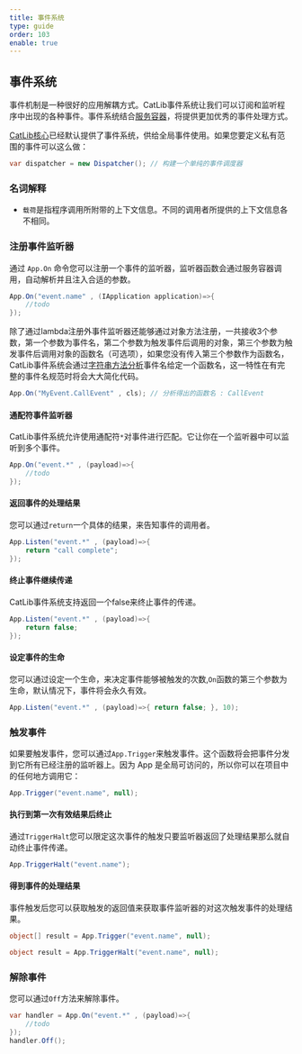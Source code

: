 ```yaml
---
title: 事件系统
type: guide
order: 103
enable: true
---
```


## 事件系统

事件机制是一种很好的应用解耦方式。CatLib事件系统让我们可以订阅和监听程序中出现的各种事件。事件系统结合[服务容器](container.html)，将提供更加优秀的事件处理方式。

[CatLib核心](application.html)已经默认提供了事件系统，供给全局事件使用。如果您要定义私有范围的事件可以这么做：

``` csharp
var dispatcher = new Dispatcher(); // 构建一个单纯的事件调度器
```

### 名词解释

- `载荷`是指程序调用所附带的上下文信息。不同的调用者所提供的上下文信息各不相同。

### 注册事件监听器

通过 `App.On` 命令您可以注册一个事件的监听器，监听器函数会通过服务容器调用，自动解析并且注入合适的参数。

``` csharp
App.On("event.name" , (IApplication application)=>{
    //todo
});
```

除了通过lambda注册外事件监听器还能够通过对象方法注册，一共接收3个参数，第一个参数为事件名，第二个参数为触发事件后调用的对象，第三个参数为触发事件后调用对象的函数名（可选项），如果您没有传入第三个参数作为函数名，CatLib事件系统会通过[字符串方法分析](/v1/detail/support/str.html#Method)事件名给定一个函数名，这一特性在有完整的事件名规范时将会大大简化代码。

``` csharp
App.On("MyEvent.CallEvent" , cls); // 分析得出的函数名 : CallEvent
```

#### **通配符事件监听器**

CatLib事件系统允许使用通配符`*`对事件进行匹配。它让你在一个监听器中可以监听到多个事件。

``` csharp
App.On("event.*" , (payload)=>{
    //todo
});
```

#### **返回事件的处理结果**

您可以通过`return`一个具体的结果，来告知事件的调用者。

``` csharp
App.Listen("event.*" , (payload)=>{
    return "call complete";
});
```

#### **终止事件继续传递**

CatLib事件系统支持返回一个false来终止事件的传递。

``` csharp
App.Listen("event.*" , (payload)=>{
    return false;
});
```

#### **设定事件的生命**

您可以通过设定一个生命，来决定事件能够被触发的次数,`On`函数的第三个参数为生命，默认情况下，事件将会永久有效。

``` csharp
App.Listen("event.*" , (payload)=>{ return false; }, 10);
```

### 触发事件

如果要触发事件，您可以通过`App.Trigger`来触发事件。这个函数将会把事件分发到它所有已经注册的监听器上。因为 App 是全局可访问的，所以你可以在项目中的任何地方调用它：

``` csharp
App.Trigger("event.name", null);
```

#### **执行到第一次有效结果后终止**

通过`TriggerHalt`您可以限定这次事件的触发只要监听器返回了处理结果那么就自动终止事件传递。

``` csharp
App.TriggerHalt("event.name");
```

#### **得到事件的处理结果**

事件触发后您可以获取触发的返回值来获取事件监听器的对这次触发事件的处理结果。

``` csharp
object[] result = App.Trigger("event.name", null);
```

``` csharp
object result = App.TriggerHalt("event.name", null);
```

### 解除事件

您可以通过`Off`方法来解除事件。

``` csharp
var handler = App.On("event.*" , (payload)=>{
    //todo
});
handler.Off();
```
